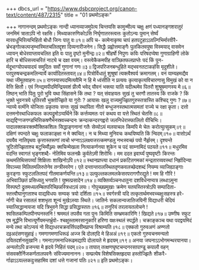 +++
dbcs_url = "https://www.dsbcproject.org/canon-text/content/487/2315"
title = "01 प्रथमोऽङ्कः"

+++
नागानन्दम्
प्रथमोऽङ्कः
नान्दी
ध्यानव्याजमुपेत्य चिन्तयसि कामुन्मील्य चक्षुः क्षणं
पध्यानङ्गशरातुरं जनमिमं त्राताऽपि नो रक्षसि।
मिथ्याकारुणिकोऽसि निर्घृणातरस्त्वत्तः कुतोऽन्यः पुमान्
सेर्ष्यं मारवधूभिरित्यभिहितो बोधौ जिनः पातु वः॥१॥
अपि च-
कामेनाकृष्य चापं हतपटुहाऽऽवल्गिभिर्मारवीरै-
र्भ्रभङ्गोत्कल्पजृम्भास्मितचलितद्दृशा दिव्यनारीजनेन।
सिद्धैः प्रह्वोत्तमाङ्गैः पुलकितवपुषा विस्मयाद् वासवेन 
ध्यायन् बोधेरवाप्तावचलित इति वः पातु दृष्टो मुनीन्द्रः॥२॥
श्रीहर्षो निपुणः कविः परिषदप्येषा गुणाग्राहिणी 
लोके हारि च बोधिसत्त्वचरितं नाट्ये च दक्षा वयम्।
वस्त्वेकैकमपीह वाञ्छितफलप्राप्तेः पदं किं पुन-
र्मदूभाग्योपचयादयं समुदितः सर्वो गुणानां गणः॥३॥
द्विजपरिजनबन्धुहिते मद्भवनतटाकहंसि मृदुशीले। 
परपुरुषचन्द्रकमलिन्यार्ये कार्यादितस्तावत्॥४॥
पित्रोर्विधातुं शुश्रूषां त्यक्त्वैश्वर्य क्रमागतम्।
वनं याम्यहमद्यैव यथा जीमूतवाहनः॥५॥
रागस्यास्पदमित्यवैमि न हि मे ध्वंसीति न प्रत्ययः 
कृत्याकृत्यविचारणासु विमुखं को वा न वेत्ति क्षितौ।
एवं निन्द्यमपीदमिन्द्रियवशं प्रीत्यै भवेद् यौवनं 
भक्त्या याति यदीत्थमेव पितरौ शुश्रूषमाणस्य मे॥६॥
तिष्ठन् भाति पितुः पुरो भुवि यथा सिंहासने किं तथा ? 
यत् संवाहयतः सुखं तु चरणौ तातस्य किं राजके ? 
किं भुक्ते भुवनत्रये धृतिरसौ भुक्तोज्झिते या गुरोः ? 
आयासः खलु राज्यमुज्झितगुरुस्तत्रास्ति कश्चिद् गुणः ?॥७॥
न्याय्ये वर्त्मनि योजिताः प्रकृतयः सन्तः सुखं स्थापिता
नीतो बन्धुजनस्तथात्मसमतां राज्ये च रक्षा कृता।
दत्तो दत्तमनोरथाधिकफलः कल्पद्रुमोऽप्यर्थिने
किं कर्त्तव्यमतः परं कथय वा यत्ते स्थितं चेतसि॥८॥
माद्यद्दिग्गजगण्डभित्तिकषणैर्भनस्रवच्चन्दनः
क्रन्दत्कन्दरगह्वरो जलनिधेरास्फालितो वीचिभिः।
पादालक्तकरक्तमौक्तिकशिलः सिद्धाङ्गनानां गतैः 
सेव्योऽयं मलयाचलः किमपि मे चेतः करोत्युत्सुकम्॥९॥
दक्षिणं स्पन्दते चक्षुः फलाकाङ्क्षा न मे क्वचित्।
न च मिथ्या मुनिवचः कथयिष्यति किं न्विदम्॥१०॥
वासोऽर्थं दययैव नातिपृथवः कृत्तास्तरूणां त्वचो
भग्नाऽऽलक्ष्यजरत्कमण्डलु नभःस्वच्छं पयो नैर्झरम्।
दृश्यन्ते त्रुटितोज्झिताश्च बटुभिर्मौञ्ज्यः क्वचिन्मेखला
नित्याकर्णनया शुकेन च पदं साम्नामिदं पठयते॥११॥
मधुरमिव वदन्ति स्वागतं भृङ्गशब्दै-
र्नतिमिव फलनम्रैः कुर्वतेऽमी शिरोभिः।
मम ददत इवार्घ्यं पुष्पवृष्टीः किरन्तः
कथमतिथिसपर्य्यां शिक्षिताः शाखिनोऽपि॥१२॥
स्थानप्राप्त्या दधानं प्रकटितगमकां मन्द्रतारव्यवस्थां 
निर्ह्रादिन्या विपञ्च्या मिलितमलिरुतेनेव तन्त्रीस्वरेण।
एते दन्तान्तरालस्थिततृणकवलच्छेदशब्दं नियम्य
व्याजिह्याङ्गाः कुरङ्गाः स्फुटललितपदं गीतमाकर्णयन्ति॥१३॥
उल्फुल्लकलमलकेसरपरागगौरद्युते ! मम हि गौरि !
अभिवाञ्छितं प्रसिध्यतु भगवति ! युष्मत्प्रसादेन॥१४॥
व्यक्तिर्व्यञ्चनधातुना दशविधेनाप्यत्र लब्धाऽमुना
विस्पष्टो द्रुतमध्यलम्बितपरिच्छिन्नस्त्रिधाऽयं लयः।
गोपुच्छप्रमुखाः क्रमेण यतयस्तिस्त्रोऽपि सम्पादिता-
स्तत्त्वौघानुगताश्च वाद्यविधयः सम्यक् त्रयो दर्शिताः॥१५॥
स्वर्गस्त्री यदि तत्कृतार्थमभवच्चक्षुःसहस्त्र हरे-
र्नागी चेन्न रसातलं शशभृता शून्यं मुखेऽस्याः स्थिते।
जातिर्नः सकलान्यजातिजयिनी विद्याधरी चेदियं 
स्यात्सिद्धान्वयजा यदि त्रिभुवने सिद्धा प्रसिद्धास्ततः॥१६॥
तनुरियं तरलायतलोचने ! 
श्वसितकम्पितपीनघनस्तनि !
श्रममलं तपसैव गता पुनः
किमिति सम्भ्रमकारिणि ! खिद्यते॥१७॥
उष्णीषः स्फुट एष मूर्द्धनि विभात्यूर्णेयमन्तर्भ्रुवो-
श्चक्षुस्तामरसानुकारि हरिणा वक्षःस्थलं स्पर्द्धते।
चक्राङ्कञ्च यथा पदद्वयमिदं मन्ये तथा कोऽप्ययं 
नो विद्याधरचक्रवर्त्तिपदवीमप्राप्य विश्राम्यति॥१८॥
एक्कतो गुरुव‍अणं अण्णतो द‍इ‍अदंसणसुहा‍इं।
गमणागमणाधिरूढं अज्ज बि दोल‍एदि मे हि‍अ‍अं॥१९॥
एकतो गुरुवचनमन्यतो दयितदर्शनसुखानि।
गमनाऽगमनाधिरूढमद्यापि दोलायते मे हृदयम्॥१९॥
अनया जघनाऽऽभोगमन्थरयानया।
अन्यतोऽपि व्रजन्त्या मे हृदये निहितं पदम्॥२०॥
तापात् तत्क्षणघृष्टचन्दनरसापाण्डू कपालौ वहन् 
संसवक्तैर्निजकर्णतालपवनैः संविज्यमानाननः।
सम्प्रत्येष विशेषसिक्तहृदया हस्तोज्झितैः शीकरै-
र्गाढाऽऽयल्लकदुःसहामिव दशां धत्ते गजानां पतिः॥२१॥
इति प्रथमोऽङ्कः।
